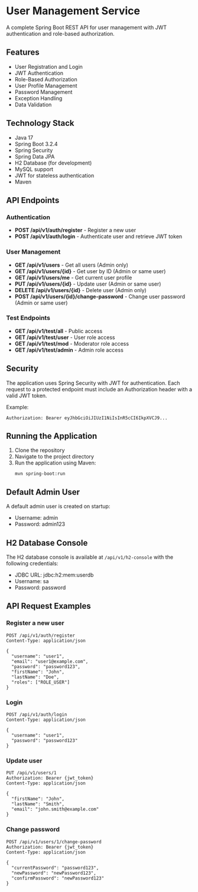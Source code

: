# User Management Service

A complete Spring Boot REST API for user management with JWT authentication and role-based authorization.

## Features

- User Registration and Login
- JWT Authentication
- Role-Based Authorization
- User Profile Management
- Password Management
- Exception Handling
- Data Validation

## Technology Stack

- Java 17
- Spring Boot 3.2.4
- Spring Security
- Spring Data JPA
- H2 Database (for development)
- MySQL support
- JWT for stateless authentication
- Maven

## API Endpoints

### Authentication

- **POST /api/v1/auth/register** - Register a new user
- **POST /api/v1/auth/login** - Authenticate user and retrieve JWT token

### User Management

- **GET /api/v1/users** - Get all users (Admin only)
- **GET /api/v1/users/{id}** - Get user by ID (Admin or same user)
- **GET /api/v1/users/me** - Get current user profile
- **PUT /api/v1/users/{id}** - Update user (Admin or same user)
- **DELETE /api/v1/users/{id}** - Delete user (Admin only)
- **POST /api/v1/users/{id}/change-password** - Change user password (Admin or same user)

### Test Endpoints

- **GET /api/v1/test/all** - Public access
- **GET /api/v1/test/user** - User role access
- **GET /api/v1/test/mod** - Moderator role access
- **GET /api/v1/test/admin** - Admin role access

## Security

The application uses Spring Security with JWT for authentication. Each request to a protected endpoint must include an Authorization header with a valid JWT token.

Example:
```
Authorization: Bearer eyJhbGciOiJIUzI1NiIsInR5cCI6IkpXVCJ9...
```

## Running the Application

1. Clone the repository
2. Navigate to the project directory
3. Run the application using Maven:
   ```
   mvn spring-boot:run
   ```

## Default Admin User

A default admin user is created on startup:
- Username: admin
- Password: admin123

## H2 Database Console

The H2 database console is available at `/api/v1/h2-console` with the following credentials:
- JDBC URL: jdbc:h2:mem:userdb
- Username: sa
- Password: password

## API Request Examples

### Register a new user

```http
POST /api/v1/auth/register
Content-Type: application/json

{
  "username": "user1",
  "email": "user1@example.com",
  "password": "password123",
  "firstName": "John",
  "lastName": "Doe",
  "roles": ["ROLE_USER"]
}
```

### Login

```http
POST /api/v1/auth/login
Content-Type: application/json

{
  "username": "user1",
  "password": "password123"
}
```

### Update user

```http
PUT /api/v1/users/1
Authorization: Bearer {jwt_token}
Content-Type: application/json

{
  "firstName": "John",
  "lastName": "Smith",
  "email": "john.smith@example.com"
}
```

### Change password

```http
POST /api/v1/users/1/change-password
Authorization: Bearer {jwt_token}
Content-Type: application/json

{
  "currentPassword": "password123",
  "newPassword": "newPassword123",
  "confirmPassword": "newPassword123"
}
```
